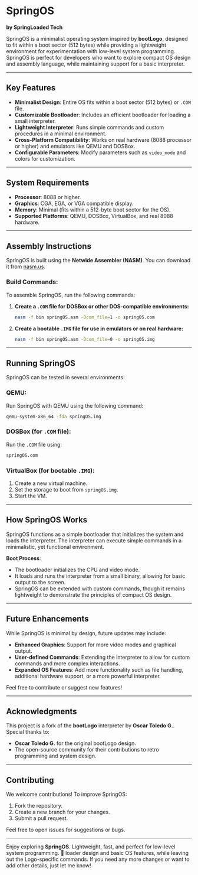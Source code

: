 # **SpringOS**  
**by SpringLoaded Tech**

SpringOS is a minimalist operating system inspired by **bootLogo**, designed to fit within a boot sector (512 bytes) while providing a lightweight environment for experimentation with low-level system programming. SpringOS is perfect for developers who want to explore compact OS design and assembly language, while maintaining support for a basic interpreter.

---

## **Key Features**

- **Minimalist Design**: Entire OS fits within a boot sector (512 bytes) or `.COM` file.
- **Customizable Bootloader**: Includes an efficient bootloader for loading a small interpreter.
- **Lightweight Interpreter**: Runs simple commands and custom procedures in a minimal environment.
- **Cross-Platform Compatibility**: Works on real hardware (8088 processor or higher) and emulators like QEMU and DOSBox.
- **Configurable Parameters**: Modify parameters such as `video_mode` and colors for customization.

---

## **System Requirements**

- **Processor**: 8088 or higher.
- **Graphics**: CGA, EGA, or VGA compatible display.
- **Memory**: Minimal (fits within a 512-byte boot sector for the OS).
- **Supported Platforms**: QEMU, DOSBox, VirtualBox, and real 8088 hardware.

---

## **Assembly Instructions**

SpringOS is built using the **Netwide Assembler (NASM)**. You can download it from [nasm.us](http://www.nasm.us).

### Build Commands:
To assemble SpringOS, run the following commands:

1. **Create a `.COM` file for DOSBox or other DOS-compatible environments:**
   ```bash
   nasm -f bin springOS.asm -Dcom_file=1 -o springOS.com
   ```

2. **Create a bootable `.IMG` file for use in emulators or on real hardware:**
   ```bash
   nasm -f bin springOS.asm -Dcom_file=0 -o springOS.img
   ```

---

## **Running SpringOS**

SpringOS can be tested in several environments:

### **QEMU**:
Run SpringOS with QEMU using the following command:
```bash
qemu-system-x86_64 -fda springOS.img
```

### **DOSBox** (for `.COM` file):
Run the `.COM` file using:
```bash
springOS.com
```

### **VirtualBox** (for bootable `.IMG`):
1. Create a new virtual machine.
2. Set the storage to boot from `springOS.img`.
3. Start the VM.

---

## **How SpringOS Works**

SpringOS functions as a simple bootloader that initializes the system and loads the interpreter. The interpreter can execute simple commands in a minimalistic, yet functional environment.

**Boot Process**:
- The bootloader initializes the CPU and video mode.
- It loads and runs the interpreter from a small binary, allowing for basic output to the screen.
- SpringOS can be extended with custom commands, though it remains lightweight to demonstrate the principles of compact OS design.

---

## **Future Enhancements**

While SpringOS is minimal by design, future updates may include:
- **Enhanced Graphics**: Support for more video modes and graphical output.
- **User-defined Commands**: Extending the interpreter to allow for custom commands and more complex interactions.
- **Expanded OS Features**: Add more functionality such as file handling, additional hardware support, or a more powerful interpreter.

Feel free to contribute or suggest new features!

---

## **Acknowledgments**

This project is a fork of the **bootLogo** interpreter by **Oscar Toledo G.**. Special thanks to:
- **Oscar Toledo G.** for the original bootLogo design.
- The open-source community for their contributions to retro programming and system design.

---

## **Contributing**

We welcome contributions! To improve SpringOS:
1. Fork the repository.
2. Create a new branch for your changes.
3. Submit a pull request.

Feel free to open issues for suggestions or bugs.

---

Enjoy exploring **SpringOS**. Lightweight, fast, and perfect for low-level system programming. 🌱
loader design and basic OS features, while leaving out the Logo-specific commands. If you need any more changes or want to add other details, just let me know!
